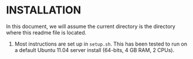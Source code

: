 INSTALLATION
============

In this document, we will assume the current directory is the directory where this readme file is located.

1. Most instructions are set up in `setup.sh`. This has been tested to run on a default Ubuntu 11.04 server install (64-bits, 4 GB RAM, 2 CPUs).
